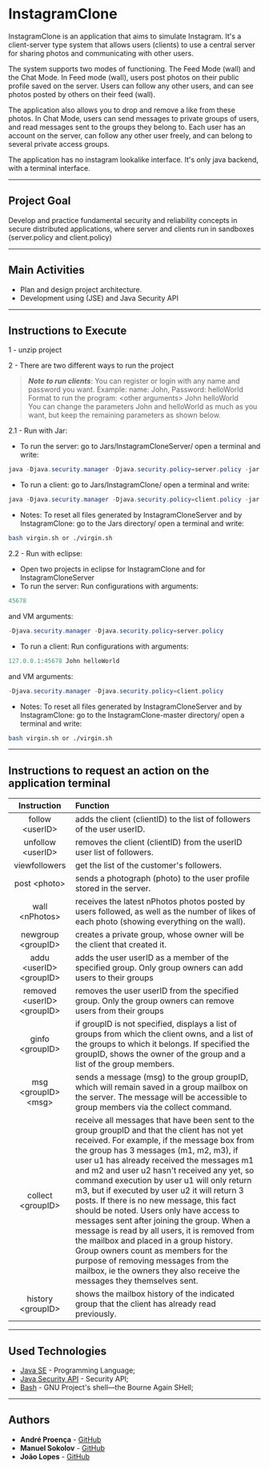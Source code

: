 # InstagramClone

InstagramClone is an application that aims to simulate Instagram.
It's a client-server type system that allows users (clients) to use a central server for sharing photos and communicating with other users. 

The system supports two modes of functioning. The Feed Mode (wall) and the Chat Mode. In Feed mode (wall), users post photos on their public profile saved on the server. Users can follow any other users, and can see photos posted by others on their feed (wall). 

The application also allows you to drop and remove a like from these photos. In Chat Mode, users can send messages to private groups of users, and read messages sent to the groups they belong to. Each user has an account on the server,  can follow any other user freely, and can belong to several private access groups. 

The application has no instagram lookalike interface. It's only java backend, with a terminal interface.

---

## Project Goal

Develop and practice fundamental security and reliability concepts in secure distributed applications, where server and clients run in sandboxes (server.policy and client.policy) 

---

## Main Activities

- Plan and design project architecture. 
- Development using (JSE) and Java Security API

---

## Instructions to Execute

1 - unzip project

2 - There are two different ways to run the project

> ***Note to run clients***: You can register or login with any name and password you want. Example: name: John, Password: helloWorld  
> Format to run the program: \<other arguments> John helloWorld  
> You can change the parameters John and helloWorld as much as you want, but keep the remaining parameters as shown below.

2.1 - Run with Jar:

- To run the server:
go to Jars/InstagramCloneServer/ open a terminal and write:
```java
java -Djava.security.manager -Djava.security.policy=server.policy -jar InstagramCloneServer.jar 45678
```

- To run a client:
go to Jars/InstagramClone/ open a terminal and write:
```java
java -Djava.security.manager -Djava.security.policy=client.policy -jar InstagramClone.jar 127.0.0.1:45678 John helloWorld
```
				
- Notes:
To reset all files generated by InstagramCloneServer and by InstagramClone:
go to the Jars directory/ open a terminal and write: 
```bash
bash virgin.sh or ./virgin.sh
```
					
					
2.2 - Run with eclipse:

- Open two projects in eclipse for InstagramClone and for InstagramCloneServer
- To run the server: 
Run configurations with arguments: 
```java
45678
``` 
and VM arguments: 
```java
-Djava.security.manager -Djava.security.policy=server.policy
```

- To run a client: 
Run configurations with arguments: 
```java
127.0.0.1:45678 John helloWorld
```
and VM arguments: 
```java
-Djava.security.manager -Djava.security.policy=client.policy
```

- Notes:
To reset all files generated by InstagramCloneServer and by InstagramClone:
go to the InstagramClone-master directory/ open a terminal and write: 
```bash
bash virgin.sh or ./virgin.sh
```

---

## Instructions to request an action on the application terminal

| Instruction                      | Function                            
|:--------------------------------:|:--------------------------------
| follow \<userID>                 | adds the client (clientID) to the list of followers of the user userID.
| unfollow \<userID>               | removes the client (clientID) from the userID user list of followers.
| viewfollowers                    | get the list of the customer's followers.
| post \<photo>                    | sends a photograph (photo) to the user profile stored in the server.
| wall \<nPhotos>                  | receives the latest nPhotos photos posted by users followed, as well as the number of likes of each photo (showing everything on the wall).
| newgroup \<groupID>              | creates a private group, whose owner will be the client that created it.
| addu \<userID> \<groupID>        | adds the user userID as a member of the specified group. Only group owners can add users to their groups
| removed \<userID> \<groupID>     | removes the user userID from the specified group. Only the group owners can remove users from their groups
| ginfo \<groupID>                 | if groupID is not specified, displays a list of groups from which the client owns, and a list of the groups to which it belongs. If specified the groupID, shows the owner of the group and a list of the group members.
| msg \<groupID> \<msg>            | sends a message (msg) to the group groupID, which will remain saved in a group mailbox on the server. The message will be accessible to group members via the collect command. 
| collect \<groupID>               | receive all messages that have been sent to the group groupID and that the client has not yet received. For example, if the message box from the group has 3 messages (m1, m2, m3), if user u1 has already received the messages m1 and m2 and user u2 hasn't received any yet, so command execution by user u1 will only return m3, but if executed by user u2 it will return 3 posts. If there is no new message, this fact should be noted. Users only have access to messages sent after joining the group. When a message is read by all users, it is removed from the mailbox and placed in a group history. Group owners count as members for the purpose of removing messages from the mailbox, ie the owners they also receive the messages they themselves sent.
| history \<groupID>               | shows the mailbox history of the indicated group that the client has already read previously.

---

## Used Technologies

* [Java SE](https://www.oracle.com/java/) - Programming Language;
* [Java Security API](https://docs.oracle.com/javase/10/security/java-security-overview1.htm#JSSEC-GUID-2EF91196-D468-4D0F-8FDC-DA2BEA165D10) - Security API;
* [Bash](https://www.gnu.org/software/bash/) - GNU Project's shell—the Bourne Again SHell;

---

## Authors

* **André Proença** - [GitHub](https://github.com/AndreProenza)
* **Manuel Sokolov** - [GitHub](https://github.com/ManuelSokolov)
* **João Lopes** - [GitHub](#)
